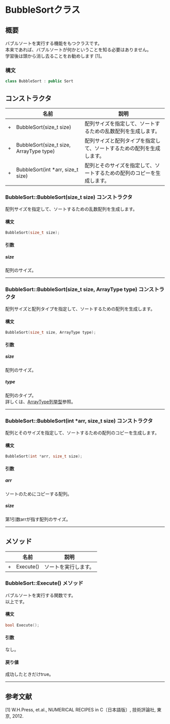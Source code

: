 # BubbleSortクラス

## 概要
バブルソートを実行する機能をもつクラスです。  
本来であれば、バブルソートが何かということを知る必要はありません。  
学習後は頭から消し去ることをお勧めします [1]。  

### 構文  
```c++
class BubbleSort : public Sort
```

## コンストラクタ
| |名前|説明|
|---|----|----|
|+|BubbleSort(size_t size)|配列サイズを指定して、ソートするための乱数配列を生成します。|
|+|BubbleSort(size_t size, ArrayType type)|配列サイズと配列タイプを指定して、ソートするための配列を生成します。|
|+|BubbleSort(int *arr, size_t size)|配列とそのサイズを指定して、ソートするための配列のコピーを生成します。|

### BubbleSort::BubbleSort(size_t size) コンストラクタ
配列サイズを指定して、ソートするための乱数配列を生成します。  

#### 構文
```c++
BubbleSort(size_t size);
```

#### 引数  
##### size
配列のサイズ。  

-----

### BubbleSort::BubbleSort(size_t size, ArrayType type) コンストラクタ
配列サイズと配列タイプを指定して、ソートするための配列を生成します。  

#### 構文
```c++
BubbleSort(size_t size, ArrayType type);
```

#### 引数  
##### size
配列のサイズ。  

##### type
配列のタイプ。  
詳しくは、[ArrayType列挙型](./ArrayType.md)参照。

-----

### BubbleSort::BubbleSort(int *arr, size_t size) コンストラクタ
配列とそのサイズを指定して、ソートするための配列のコピーを生成します。  

#### 構文
```c++
BubbleSort(int *arr, size_t size);
```

#### 引数  
##### arr
ソートのためにコピーする配列。

##### size
第1引数arrが指す配列のサイズ。  

-----

## メソッド
| |名前|説明|
|---|----|----|
|+|Execute()|ソートを実行します。|


### BubbleSort::Execute() メソッド
バブルソートを実行する関数です。  
以上です。  

#### 構文
```c++
bool Execute();
```

#### 引数  
なし。

#### 戻り値  
成功したときだけtrue。

-----

## 参考文献
[1] W.H.Press, et.al., NUMERICAL RECIPES in C〔日本語版〕, 技術評論社, 東京, 2012.
